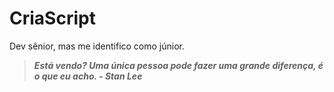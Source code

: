 # CriaScript

Dev sênior, mas me identifico como júnior. 

> ___Está vendo? Uma única pessoa pode fazer uma grande diferença, é o que eu acho. - Stan Lee___
